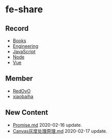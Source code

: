 
# fe-share

<!-- RECORD-START -->
## Record
* [Books](https://github.com/fff455/fe-share/tree/master/Books)
* [Engineering](https://github.com/fff455/fe-share/tree/master/Engineering)
* [JavaScript](https://github.com/fff455/fe-share/tree/master/JavaScript)
* [Node](https://github.com/fff455/fe-share/tree/master/Node)
* [Vue](https://github.com/fff455/fe-share/tree/master/Vue)
<!-- RECORD-END -->

<!-- MEMBER-START -->
## Member
* [RedOvO](https://github.com/RedOvO)
* [xiaobaiha](https://github.com/xiaobaiha)
<!-- MEMBER-END -->

<!-- NEW CONTENT-START -->
## New Content
* [Promise.md](https://github.com/fff455/fe-share/tree/master/JavaScript/Promise.md) 2020-02-16 update.
* [Canvas灰度处理原理.md](https://github.com/fff455/fe-share/tree/master/JavaScript/Canvas灰度处理原理.md) 2020-02-17 update.
<!-- NEW CONTENT-END -->

